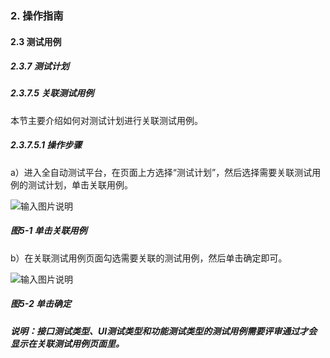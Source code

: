 ### 2. 操作指南

#### 2.3 测试用例

##### 2.3.7 测试计划

##### 2.3.7.5 关联测试用例

本节主要介绍如何对测试计划进行关联测试用例。

##### 2.3.7.5.1 操作步骤

a）进入全自动测试平台，在页面上方选择“测试计划”，然后选择需要关联测试用例的测试计划，单击关联用例。

![输入图片说明](../../../images/SoFlu%E5%85%A8%E8%87%AA%E5%8A%A8%E6%B5%8B%E8%AF%95%E5%B9%B3%E5%8F%B0%E6%95%99%E7%A8%8B/2.%20%E6%93%8D%E4%BD%9C%E6%8C%87%E5%8D%97/7.%20%E6%B5%8B%E8%AF%95%E8%AE%A1%E5%88%92/5-1.png)

##### 图5-1 单击关联用例

b）在关联测试用例页面勾选需要关联的测试用例，然后单击确定即可。

![输入图片说明](../../../images/SoFlu%E5%85%A8%E8%87%AA%E5%8A%A8%E6%B5%8B%E8%AF%95%E5%B9%B3%E5%8F%B0%E6%95%99%E7%A8%8B/2.%20%E6%93%8D%E4%BD%9C%E6%8C%87%E5%8D%97/7.%20%E6%B5%8B%E8%AF%95%E8%AE%A1%E5%88%92/5-2.png)

##### 图5-2 单击确定

##### 说明：接口测试类型、UI测试类型和功能测试类型的测试用例需要评审通过才会显示在关联测试用例页面里。
